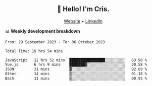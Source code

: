 
<h2 align="center">👋 Hello! I'm Cris.</h2>
<p align="center">
  <a href="https://www.criscunas.dev">Website</a> •
  <a href="https://www.linkedin.com/in/cristophercunas/">LinkedIn</a> 
</p>


📊 **Weekly development breakdown**
<!--START_SECTION:waka-->

```txt
From: 29 September 2023 - To: 06 October 2023

Total Time: 19 hrs 54 mins

JavaScript   12 hrs 52 mins  ████████████████░░░░░░░░░   63.90 %
Vue.js       6 hrs 9 mins    ███████▓░░░░░░░░░░░░░░░░░   30.58 %
JSON         31 mins         ▓░░░░░░░░░░░░░░░░░░░░░░░░   02.60 %
Other        14 mins         ▒░░░░░░░░░░░░░░░░░░░░░░░░   01.18 %
Bash         11 mins         ▒░░░░░░░░░░░░░░░░░░░░░░░░   00.95 %
```

<!--END_SECTION:waka-->
